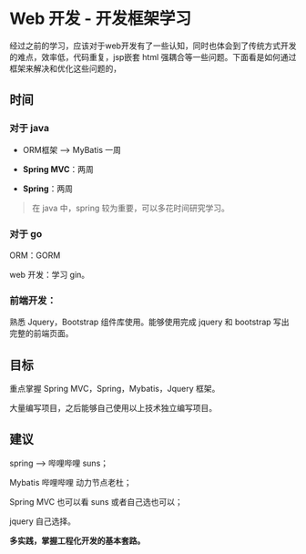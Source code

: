 # Web 开发 - 开发框架学习

经过之前的学习，应该对于web开发有了一些认知，同时也体会到了传统方式开发的难点，效率低，代码重复，jsp嵌套 html 强耦合等一些问题。下面看是如何通过框架来解决和优化这些问题的，

## 时间

### 对于 java

- ORM框架 --> MyBatis 一周

- **Spring MVC**：两周

- **Spring**：两周 

> 在 java 中，spring 较为重要，可以多花时间研究学习。

### 对于 go

ORM：GORM

web 开发：学习 gin。

### 前端开发：

熟悉 Jquery，Bootstrap 组件库使用。能够使用完成 jquery 和  bootstrap 写出完整的前端页面。

## 目标

重点掌握 Spring MVC，Spring，Mybatis，Jquery 框架。

大量编写项目，之后能够自己使用以上技术独立编写项目。

## 建议

spring --> 哔哩哔哩 suns；

Mybatis 哔哩哔哩 动力节点老杜；

Spring MVC 也可以看 suns 或者自己选也可以；

jquery 自己选择。

**多实践，掌握工程化开发的基本套路。**

